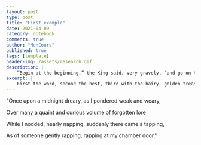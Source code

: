 ```yaml
---
layout: post
type: post
title: "First example"
date: 2021-04-09
category: notebook
comments: true
author: "MenCours"
published: true
tags: [template]
header-img: /assets/research.gif
description: |
    “Begin at the beginning,” the King said, very gravely, “and go on till you come to the end: then stop.” “Would you tell me, please, which way I ought to go from here?” “That depends a good deal on where you want to get to.”
excerpt: |
    First the word, second the best, third with the hairy, golden treasure chest.
---
```

"Once upon a midnight dreary, as I pondered weak and weary,

Over many a quaint and curious volume of forgotten lore

While I nodded, nearly napping, suddenly there came a tapping,

As of someone gently rapping, rapping at my chamber door."


